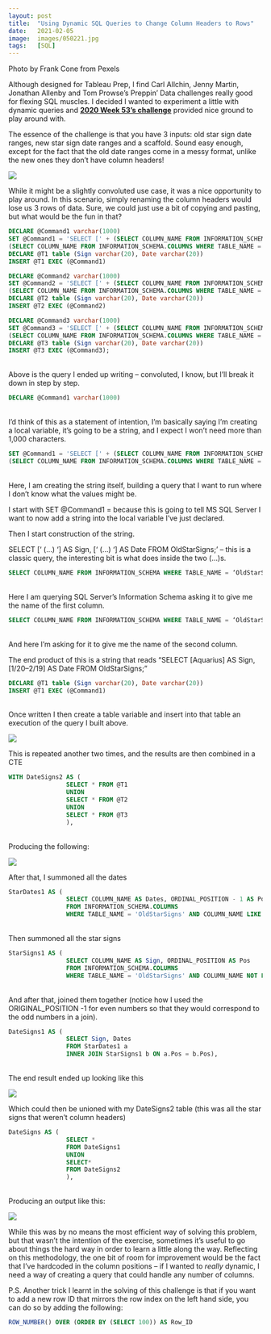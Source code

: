 ```yaml
---
layout: post
title:  "Using Dynamic SQL Queries to Change Column Headers to Rows"
date:   2021-02-05
image:  images/050221.jpg
tags:   [SQL]
---
```


Photo by Frank Cone from Pexels

Although designed for Tableau Prep, I find Carl Allchin, Jenny Martin, Jonathan Allenby and Tom Prowse’s Preppin’ Data challenges really good for flexing SQL muscles. I decided I wanted to experiment a little with dynamic queries and [**2020 Week 53’s challenge**][pd-w53] provided nice ground to play around with.  

The essence of the challenge is that you have 3 inputs: old star sign date ranges, new star sign date ranges and a scaffold. Sound easy enough, except for the fact that the old date ranges come in a messy format, unlike the new ones they don’t have column headers!

![]({{site.baseurl}}/images/050221-1.PNG)

While it might be a slightly convoluted use case, it was a nice opportunity to play around. In this scenario, simply renaming the column headers would lose us 3 rows of data. Sure, we could just use a bit of copying and pasting, but what would be the fun in that?

```sql
DECLARE @Command1 varchar(1000)
SET @Command1 = 'SELECT [' + (SELECT COLUMN_NAME FROM INFORMATION_SCHEMA.COLUMNS WHERE TABLE_NAME = 'OldStarSigns' AND ORDINAL_POSITION = 1) + '] AS Sign, [' +
(SELECT COLUMN_NAME FROM INFORMATION_SCHEMA.COLUMNS WHERE TABLE_NAME = 'OldStarSigns' AND ORDINAL_POSITION = 2) + '] AS Date FROM OldStarSigns;'
DECLARE @T1 table (Sign varchar(20), Date varchar(20))
INSERT @T1 EXEC (@Command1)

DECLARE @Command2 varchar(1000)
SET @Command2 = 'SELECT [' + (SELECT COLUMN_NAME FROM INFORMATION_SCHEMA.COLUMNS WHERE TABLE_NAME = 'OldStarSigns' AND ORDINAL_POSITION = 3) + '] AS Sign, [' +
(SELECT COLUMN_NAME FROM INFORMATION_SCHEMA.COLUMNS WHERE TABLE_NAME = 'OldStarSigns' AND ORDINAL_POSITION = 4) + '] AS Date FROM OldStarSigns;'
DECLARE @T2 table (Sign varchar(20), Date varchar(20))
INSERT @T2 EXEC (@Command2)

DECLARE @Command3 varchar(1000)
SET @Command3 = 'SELECT [' + (SELECT COLUMN_NAME FROM INFORMATION_SCHEMA.COLUMNS WHERE TABLE_NAME = 'OldStarSigns' AND ORDINAL_POSITION = 5) + '] AS Sign, [' +
(SELECT COLUMN_NAME FROM INFORMATION_SCHEMA.COLUMNS WHERE TABLE_NAME = 'OldStarSigns' AND ORDINAL_POSITION = 6) + '] AS Date FROM OldStarSigns;'
DECLARE @T3 table (Sign varchar(20), Date varchar(20))
INSERT @T3 EXEC (@Command3);
```
<br>
Above is the query I ended up writing – convoluted, I know, but I’ll break it down in step by step.

```sql
DECLARE @Command1 varchar(1000)
```
<br>
I’d think of this as a statement of intention, I’m basically saying I’m creating a local variable, it’s going to be a string, and I expect I won’t need more than 1,000 characters.

```sql
SET @Command1 = 'SELECT [' + (SELECT COLUMN_NAME FROM INFORMATION_SCHEMA.COLUMNS WHERE TABLE_NAME = 'OldStarSigns' AND ORDINAL_POSITION = 1) + '] AS Sign, [' +
(SELECT COLUMN_NAME FROM INFORMATION_SCHEMA.COLUMNS WHERE TABLE_NAME = 'OldStarSigns' AND ORDINAL_POSITION = 2) + '] AS Date FROM OldStarSigns;'
```
<br>
Here, I am creating the string itself, building a query that I want to run where I don’t know what the values might be. 

I start with SET @Command1 = because this is going to tell MS SQL Server I want to now add a string into the local variable I’ve just declared.

Then I start construction of the string.

SELECT [‘ (…) ‘] AS Sign, [‘ (…) ‘] AS Date FROM OldStarSigns;’ – this is a classic query, the interesting bit is what does inside the two (…)s.

```sql
SELECT COLUMN_NAME FROM INFORMATION_SCHEMA WHERE TABLE_NAME = ‘OldStarSigns’ AND ORDINAL POSITION = 1
```
<br>
Here I am querying SQL Server’s Information Schema asking it to give me the name of the first column.

```sql
SELECT COLUMN_NAME FROM INFORMATION_SCHEMA WHERE TABLE_NAME = ‘OldStarSigns’ AND ORDINAL POSITION = 2
```
<br>
And here I’m asking for it to give me the name of the second column.

The end product of this is a string that reads “SELECT [Aquarius] AS Sign, [1/20–2/19] AS Date FROM OldStarSigns;”

```sql
DECLARE @T1 table (Sign varchar(20), Date varchar(20))
INSERT @T1 EXEC (@Command1)
```
<br>
Once written I then create a table variable and insert into that table an execution of the query I built above. 

![]({{site.baseurl}}/images/050221-QueryResult.PNG)


This is repeated another two times, and the results are then combined in a CTE

```sql
WITH DateSigns2 AS (
				SELECT * FROM @T1
				UNION
				SELECT * FROM @T2
				UNION
				SELECT * FROM @T3
				),
```
<br>
Producing the following: 

![]({{site.baseurl}}/images/050221-DateSigns2.PNG)

After that, I summoned all the dates

```sql
StarDates1 AS (
				SELECT COLUMN_NAME AS Dates, ORDINAL_POSITION - 1 AS Pos
				FROM INFORMATION_SCHEMA.COLUMNS
				WHERE TABLE_NAME = 'OldStarSigns' AND COLUMN_NAME LIKE '%[^a-zA-Z]%'),
```
<br>
Then summoned all the star signs

```sql
StarSigns1 AS (
				SELECT COLUMN_NAME AS Sign, ORDINAL_POSITION AS Pos
				FROM INFORMATION_SCHEMA.COLUMNS
				WHERE TABLE_NAME = 'OldStarSigns' AND COLUMN_NAME NOT LIKE '%[^a-zA-Z]%'),
```
<br>
And after that, joined them together (notice how I used the ORIGINAL_POSITION -1 for even numbers so that they would correspond to the odd numbers in a join).

```sql
DateSigns1 AS (
				SELECT Sign, Dates
				FROM StarDates1 a
				INNER JOIN StarSigns1 b ON a.Pos = b.Pos),
```
<br>
The end result ended up looking like this

![]({{site.baseurl}}/images/050221-QueryResult.PNG)

Which could then be unioned with my DateSigns2 table (this was all the star signs that weren’t column headers)

```sql
DateSigns AS (
				SELECT *
				FROM DateSigns1
				UNION
				SELECT*
				FROM DateSigns2
				),
```
<br>
Producing an output like this:

![]({{site.baseurl}}/images/050221-DateSigns.PNG)

While this was by no means the most efficient way of solving this problem, but that wasn’t the intention of the exercise, sometimes it’s useful to go about things the hard way in order to learn a little along the way. Reflecting on this methodology, the one bit of room for improvement would be the fact that I’ve hardcoded in the column positions – if I wanted to *really* dynamic, I need a way of creating a query that could handle any number of columns.


P.S. Another trick I learnt in the solving of this challenge is that if you want to add a new row ID that mirrors the row index on the left hand side, you can do so by adding the following:

```sql
ROW_NUMBER() OVER (ORDER BY (SELECT 100)) AS Row_ID
```
<br>


[pd-w53]:https://preppindata.blogspot.com/2020/12/2020-week-53.html
